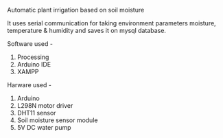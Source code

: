 Automatic plant irrigation based on soil moisture

It uses serial communication for taking environment parameters moisture, temperature & humidity and saves it on mysql database.

Software used - 
1. Processing
2. Arduino IDE
3. XAMPP

Harware used -
1. Arduino
2. L298N motor driver
3. DHT11 sensor
4. Soil moisture sensor module
5. 5V DC water pump